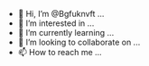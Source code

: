 - 👋 Hi, I’m @Bgfuknvft ... 
- 👀 I’m interested in ...
- 🌱 I’m currently learning ...
- 💞️ I’m looking to collaborate on ...
- 📫 How to reach me ...

<!---
Bgfuknvft/Bgfuknvft is a ✨ special ✨ repository because its `README.md` (this file) appears on your GitHub profile.
You can click the Preview link to take a look at your changes.
--->

